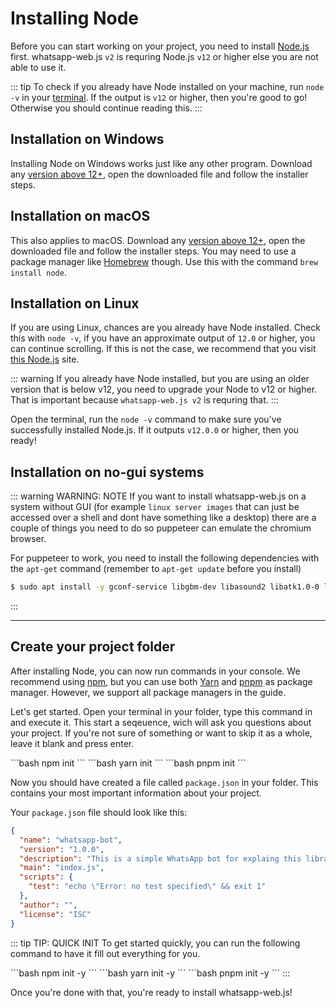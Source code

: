 # Installing Node

Before you can start working on your project, you need to install [Node.js](https://nodejs.org/) first. whatsapp-web.js `v2` is requring Node.js `v12` or higher else you are not able to use it.

::: tip
To check if you already have Node installed on your machine, run `node -v` in your [terminal](/guide/v2/popular-topics/guide-explanations/). If the output is `v12` or higher, then you're good to go! Otherwise you should continue reading this.
:::

## Installation on Windows

Installing Node on Windows works just like any other program. Download any [version above 12+](https://nodejs.org/), open the downloaded file and follow the installer steps.

## Installation on macOS

This also applies to macOS. Download any [version above 12+](https://nodejs.org/), open the downloaded file and follow the installer steps. You may need to use a package manager like [Homebrew](https://brew.sh/) though. Use this with the command `brew install node`.

## Installation on Linux

If you are using Linux, chances are you already have Node installed. Check this with `node -v`, if you have an approximate output of `12.0` or higher, you can continue scrolling. If this is not the case, we recommend that you visit [this Node.js](https://nodejs.org/en/download/package-manager/) site.

::: warning
If you already have Node installed, but you are using an older version that is below v12, you need to upgrade your Node to v12 or higher. That is important because `whatsapp-web.js v2` is requring that.
:::

Open the terminal, run the `node -v` command to make sure you've successfully installed Node.js. If it outputs `v12.0.0` or higher, then you ready!

## Installation on no-gui systems

::: warning WARNING: NOTE
If you want to install whatsapp-web.js on a system without GUI (for example `linux server images` that can just be accessed over a shell and dont have something like a desktop) there are a couple of things you need to do so puppeteer can emulate the chromium browser.

For puppeteer to work, you need to install the following dependencies with the `apt-get` command (remember to `apt-get update` before you install)
```bash
$ sudo apt install -y gconf-service libgbm-dev libasound2 libatk1.0-0 libc6 libcairo2 libcups2 libdbus-1-3 libexpat1 libfontconfig1 libgcc1 libgconf-2-4 libgdk-pixbuf2.0-0 libglib2.0-0 libgtk-3-0 libnspr4 libpango-1.0-0 libpangocairo-1.0-0 libstdc++6 libx11-6 libx11-xcb1 libxcb1 libxcomposite1 libxcursor1 libxdamage1 libxext6 libxfixes3 libxi6 libxrandr2 libxrender1 libxss1 libxtst6 ca-certificates fonts-liberation libappindicator1 libnss3 lsb-release xdg-utils wget
```
:::

---

## Create your project folder

After installing Node, you can now run commands in your console. We recommend using [npm](https://www.npmjs.com/), but you can use both [Yarn](https://yarnpkg.com/) and [pnpm](https://pnpm.io/) as package manager. However, we support all package managers in the guide.

Let's get started. Open your terminal in your folder, type this command in and execute it. This start a seqeuence, wich will ask you questions about your project. If you're not sure of something or want to skip it as a whole, leave it blank and press enter.

<code-group>
<code-block title="npm" active>
```bash
npm init
```
</code-block>

<code-block title="yarn">
```bash
yarn init
```
</code-block>

<code-block title="pnpm">
```bash
pnpm init
```
</code-block>
</code-group>

Now you should have created a file called `package.json` in your folder. This contains your most important information about your project.

Your `package.json` file should look like this:

```json
{
  "name": "whatsapp-bot",
  "version": "1.0.0",
  "description": "This is a simple WhatsApp bot for explaing this library.",
  "main": "index.js",
  "scripts": {
    "test": "echo \"Error: no test specified\" && exit 1"
  },
  "author": "",
  "license": "ISC"
}
```

::: tip TIP: QUICK INIT
To get started quickly, you can run the following command to have it fill out everything for you.

<code-group>
<code-block title="npm" active>
```bash
npm init -y
```
</code-block>

<code-block title="yarn">
```bash
yarn init -y
```
</code-block>

<code-block title="pnpm">
```bash
pnpm init -y
```
</code-block>
</code-group>
:::

Once you're done with that, you're ready to install whatsapp-web.js!